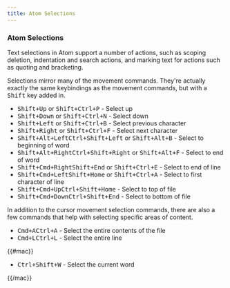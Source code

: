 ```yaml
---
title: Atom Selections
---
```

### Atom Selections

Text selections in Atom support a number of actions, such as scoping deletion, indentation and search actions, and marking text for actions such as quoting and bracketing.

Selections mirror many of the movement commands. They're actually exactly the same keybindings as the movement commands, but with a <kbd class="platform-all">Shift</kbd> key added in.

* <kbd class="platform-all">Shift+Up</kbd><span class="platform-mac"> or <kbd class="platform-mac">Shift+Ctrl+P</kbd></span> - Select up
* <kbd class="platform-all">Shift+Down</kbd><span class="platform-mac"> or <kbd class="platform-mac">Shift+Ctrl+N</kbd></span> - Select down
* <kbd class="platform-all">Shift+Left</kbd><span class="platform-mac"> or <kbd class="platform-mac">Shift+Ctrl+B</kbd></span> - Select previous character
* <kbd class="platform-all">Shift+Right</kbd><span class="platform-mac"> or <kbd class="platform-mac">Shift+Ctrl+F</kbd></span> - Select next character
* <kbd class="platform-mac">Shift+Alt+Left</kbd><kbd class="platform-windows platform-linux">Ctrl+Shift+Left</kbd><span class="platform-mac"> or <kbd class="platform-mac">Shift+Alt+B</kbd></span> - Select to beginning of word
* <kbd class="platform-mac">Shift+Alt+Right</kbd><kbd class="platform-windows platform-linux">Ctrl+Shift+Right</kbd><span class="platform-mac"> or <kbd class="platform-mac">Shift+Alt+F</kbd></span> - Select to end of word
* <kbd class="platform-mac">Shift+Cmd+Right</kbd><kbd class="platform-windows platform-linux">Shift+End</kbd><span class="platform-mac"> or <kbd class="platform-mac">Shift+Ctrl+E</kbd></span> - Select to end of line
* <kbd class="platform-mac">Shift+Cmd+Left</kbd><kbd class="platform-windows platform-linux">Shift+Home</kbd><span class="platform-mac"> or <kbd class="platform-mac">Shift+Ctrl+A</kbd></span> - Select to first character of line
* <kbd class="platform-mac">Shift+Cmd+Up</kbd><kbd class="platform-windows platform-linux">Ctrl+Shift+Home</kbd> - Select to top of file
* <kbd class="platform-mac">Shift+Cmd+Down</kbd><kbd class="platform-windows platform-linux">Ctrl+Shift+End</kbd> - Select to bottom of file

In addition to the cursor movement selection commands, there are also a few commands that help with selecting specific areas of content.

* <kbd class="platform-mac">Cmd+A</kbd><kbd class="platform-windows platform-linux">Ctrl+A</kbd> - Select the entire contents of the file
* <kbd class="platform-mac">Cmd+L</kbd><kbd class="platform-windows platform-linux">Ctrl+L</kbd> - Select the entire line

{{#mac}}

* <kbd class="platform-mac">Ctrl+Shift+W</kbd> - Select the current word

{{/mac}}
